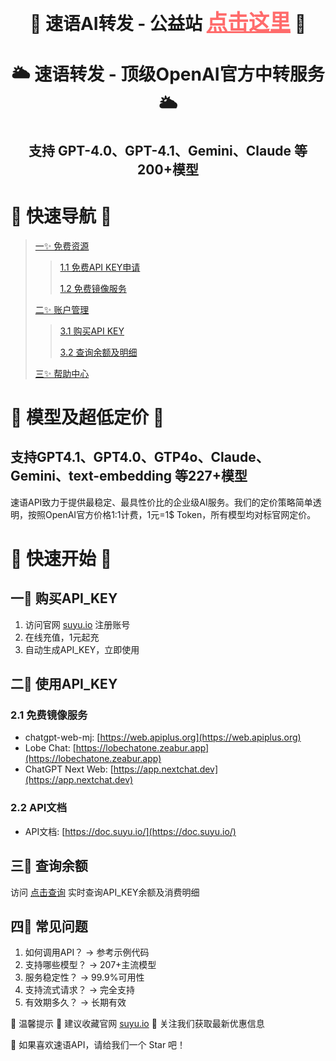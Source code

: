 
<div align="center">

<h1 align="center">🎁 速语AI转发 - 公益站  <a href="https://free.suyu.io" style="font-size: 1.2em; color: #ff6b6b;">点击这里</a> 🎁</h1>

<h1 align="center">🌥️ 速语转发 - 顶级OpenAI官方中转服务 🌥️</h1>
<h2 align="center">支持 GPT-4.0、GPT-4.1、Gemini、Claude 等200+模型</h2>
</div>

# 🚀 快速导航 🚀

>[一✨ 免费资源](https://free.suyu.io)
>>[1.1 免费API KEY申请](https://free.suyu.io)
>>
>>[1.2 免费镜像服务](https://github.com/suyu-ai/chatGPT-API_KEY?tab=readme-ov-file#21-%E5%85%8D%E8%B4%B9%E9%95%9C%E5%83%8F%E6%9C%8D%E5%8A%A1)
>
>[二✨ 账户管理](https://https://dosage.suyu.io)
>>[3.1 购买API KEY](https://suyu.io/topup)
>>
>>[3.2 查询余额及明细](https://dosage.suyu.io/)
>
>[三✨ 帮助中心](https://suyu.io/about)


# 🎯 模型及超低定价 🎯
## 支持GPT4.1、GPT4.0、GTP4o、Claude、Gemini、text-embedding 等227+模型
速语API致力于提供最稳定、最具性价比的企业级AI服务。我们的定价策略简单透明，按照OpenAI官方价格1:1计费，1元=1$ Token，所有模型均对标官网定价。

# 🚀 快速开始 🚀
## 一🌟 购买API_KEY
1. 访问官网 [suyu.io](https://suyu.io) 注册账号
2. 在线充值，1元起充
3. 自动生成API_KEY，立即使用

## 二🌟 使用API_KEY
### 2.1 免费镜像服务
- chatgpt-web-mj: [https://web.apiplus.org](https://web.apiplus.org)
- Lobe Chat: [https://lobechatone.zeabur.app](https://lobechatone.zeabur.app)
- ChatGPT Next Web: [https://app.nextchat.dev](https://app.nextchat.dev)
  
### 2.2 API文档
- API文档: [https://doc.suyu.io/](https://doc.suyu.io/)

## 三🌟 查询余额
访问 [点击查询](https://https://dosage.suyu.io) 实时查询API_KEY余额及消费明细

## 四🌟 常见问题
1. 如何调用API？ → 参考示例代码
2. 支持哪些模型？ → 207+主流模型
3. 服务稳定性？ → 99.9%可用性
4. 支持流式请求？ → 完全支持
5. 有效期多久？ → 长期有效

📌 温馨提示
📣 建议收藏官网 [suyu.io](https://suyu.io)
📣 关注我们获取最新优惠信息

🌟 如果喜欢速语API，请给我们一个 Star 吧！
